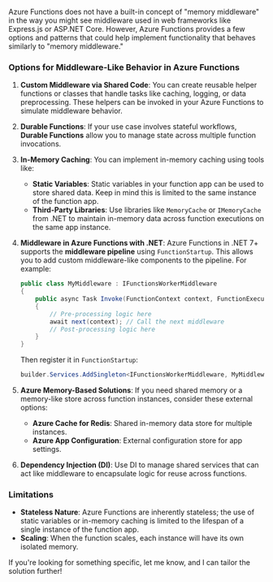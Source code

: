 Azure Functions does not have a built-in concept of "memory middleware" in the way you might see middleware used in web frameworks like Express.js or ASP.NET Core. However, Azure Functions provides a few options and patterns that could help implement functionality that behaves similarly to "memory middleware."

### Options for Middleware-Like Behavior in Azure Functions

1. **Custom Middleware via Shared Code**:
   You can create reusable helper functions or classes that handle tasks like caching, logging, or data preprocessing. These helpers can be invoked in your Azure Functions to simulate middleware behavior.

2. **Durable Functions**:
   If your use case involves stateful workflows, **Durable Functions** allow you to manage state across multiple function invocations.

3. **In-Memory Caching**:
   You can implement in-memory caching using tools like:
   - **Static Variables**: Static variables in your function app can be used to store shared data. Keep in mind this is limited to the same instance of the function app.
   - **Third-Party Libraries**: Use libraries like `MemoryCache` or `IMemoryCache` from .NET to maintain in-memory data across function executions on the same app instance.

4. **Middleware in Azure Functions with .NET**:
   Azure Functions in .NET 7+ supports the **middleware pipeline** using `FunctionStartup`. This allows you to add custom middleware-like components to the pipeline. For example:
   ```csharp
   public class MyMiddleware : IFunctionsWorkerMiddleware
   {
       public async Task Invoke(FunctionContext context, FunctionExecutionDelegate next)
       {
           // Pre-processing logic here
           await next(context); // Call the next middleware
           // Post-processing logic here
       }
   }
   ```

   Then register it in `FunctionStartup`:
   ```csharp
   builder.Services.AddSingleton<IFunctionsWorkerMiddleware, MyMiddleware>();
   ```

5. **Azure Memory-Based Solutions**:
   If you need shared memory or a memory-like store across function instances, consider these external options:
   - **Azure Cache for Redis**: Shared in-memory data store for multiple instances.
   - **Azure App Configuration**: External configuration store for app settings.

6. **Dependency Injection (DI)**:
   Use DI to manage shared services that can act like middleware to encapsulate logic for reuse across functions.

### Limitations
- **Stateless Nature**: Azure Functions are inherently stateless; the use of static variables or in-memory caching is limited to the lifespan of a single instance of the function app.
- **Scaling**: When the function scales, each instance will have its own isolated memory.

If you're looking for something specific, let me know, and I can tailor the solution further!